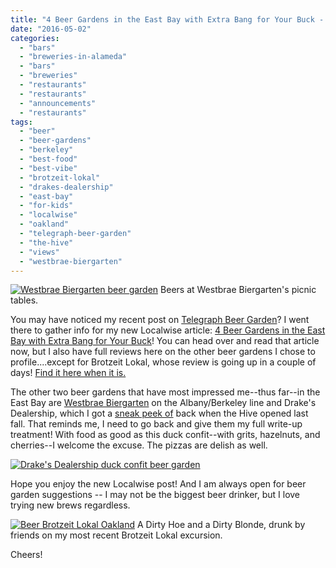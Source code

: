 ```yaml
---
title: "4 Beer Gardens in the East Bay with Extra Bang for Your Buck - Localwise Post"
date: "2016-05-02"
categories:
  - "bars"
  - "breweries-in-alameda"
  - "bars"
  - "breweries"
  - "restaurants"
  - "restaurants"
  - "announcements"
  - "restaurants"
tags:
  - "beer"
  - "beer-gardens"
  - "berkeley"
  - "best-food"
  - "best-vibe"
  - "brotzeit-lokal"
  - "drakes-dealership"
  - "east-bay"
  - "for-kids"
  - "localwise"
  - "oakland"
  - "telegraph-beer-garden"
  - "the-hive"
  - "views"
  - "westbrae-biergarten"
---
```





<div class="caption">

[![Westbrae Biergarten beer garden](http://s3.amazonaws.com/thegourmez-wpmedia/2015/08/Westbrae_004-351x500.jpg)](http://s3.amazonaws.com/thegourmez-wpmedia/2015/08/Westbrae_004.jpg) Beers at Westbrae Biergarten's picnic tables.</div>


You may have noticed my recent post on [Telegraph Beer Garden](http://thegourmez.com/2016/04/26/telegraph-beer-garden/)? I went there to gather info for my new Localwise article: [4 Beer Gardens in the East Bay with Extra Bang for Your Buck](https://www.localwisejobs.com/blog/4-beer-gardens-giving-extra-bang-for-your-buck/)! You can head over and read that article now, but I also have full reviews here on the other beer gardens I chose to profile....except for Brotzeit Lokal, whose review is going up in a couple of days! [Find it here when it is.](http://thegourmez.com/2016/05/05/brotzeit-lokal-review-oakland)

The other two beer gardens that have most impressed me--thus far--in the East Bay are [Westbrae Biergarten](http://thegourmez.com/2015/09/01/westbrae-biergarten/) on the Albany/Berkeley line and Drake's Dealership, which I got a [sneak peek of](http://thegourmez.com/2015/09/01/westbrae-biergarten/) back when the Hive opened last fall. That reminds me, I need to go back and give them my full write-up treatment! With food as good as this duck confit--with grits, hazelnuts, and cherries--I welcome the excuse. The pizzas are delish as well.

[![Drake's Dealership duck confit beer garden](http://s3.amazonaws.com/thegourmez-wpmedia/2016/04/drakes02-500x281.jpg)](http://s3.amazonaws.com/thegourmez-wpmedia/2016/04/drakes02.jpg)

Hope you enjoy the new Localwise post! And I am always open for beer garden suggestions -- I may not be the biggest beer drinker, but I love trying new brews regardless.




<div class="caption">

[![Beer Brotzeit Lokal Oakland](http://s3.amazonaws.com/thegourmez-wpmedia/2016/04/Brotzeit-Lokal-03-500x454.jpg)](http://s3.amazonaws.com/thegourmez-wpmedia/2016/04/Brotzeit-Lokal-03.jpg) A Dirty Hoe and a Dirty Blonde, drunk by friends on my most recent Brotzeit Lokal excursion.</div>


Cheers!
